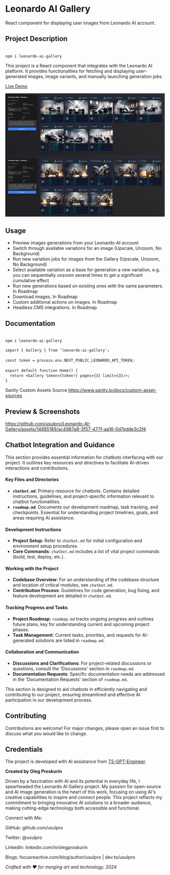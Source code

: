 # Leonardo AI Gallery

React component for displaying user images from Leonardo AI account.

## Project Description

```console

npm i leonardo-ai-gallery

```

This project is a React component that integrates with the Leonardo AI platform. It provides functionalities for fetching and displaying user-generated images, image variants, and manually launching generation jobs.

[Live Demo](https://leonardo-ai-gallery-playground.vercel.app/)

![Screenshot](/docs/gallery-screenshot1.png)

## Usage

- Preview images generations from your Leonardo-AI account
- Switch through available variations for an image (Upscale, Unzoom, No Background)
- Run new variation jobs for images from the Gallery (Upscale, Unzoom, No Background)
- Select available variation as a base for generation a new variation, e.g. you can sequentially unzoom several times to get a significant cumulative effect
- Run new generations based on existing ones with the same parameters. In Roadmap
- Download images. In Roadmap
- Custom additional actions on images. In Roadmap
- Headless CMS integrations. In Roadmap

## Documentation

```console

npm i leonardo-ai-gallery

```

```tsx
import { Gallery } from 'leonardo-ai-gallery';

const token = process.env.NEXT_PUBLIC_LEONARDO_API_TOKEN;

export default function Home() {
  return <Gallery token={token!} pages={3} limit={3}/>;
}
```



Sanity Custom Assets Source https://www.sanity.io/docs/custom-asset-sources

## Preview & Screenshots

https://github.com/usulpro/Leonardo-AI-Gallery/assets/14885189/ac4987a8-3f57-477f-aa16-0d7edde3c2f4


## Chatbot Integration and Guidance

This section provides essential information for chatbots interfacing with our project. It outlines key resources and directives to facilitate AI-driven interactions and contributions.

#### Key Files and Directories

- **`chatbot.md`**: Primary resource for chatbots. Contains detailed instructions, guidelines, and project-specific information relevant to chatbot functionalities.
- **`roadmap.md`**: Documents our development roadmap, task tracking, and checkpoints. Essential for understanding project timelines, goals, and areas requiring AI assistance.

#### Development Instructions

- **Project Setup**: Refer to `chatbot.md` for initial configuration and environment setup procedures.
- **Core Commands**: `chatbot.md` includes a list of vital project commands (build, test, deploy, etc.).

#### Working with the Project

- **Codebase Overview**: For an understanding of the codebase structure and location of critical modules, see `chatbot.md`.
- **Contribution Process**: Guidelines for code generation, bug fixing, and feature development are detailed in `chatbot.md`.

#### Tracking Progress and Tasks

- **Project Roadmap**: `roadmap.md` tracks ongoing progress and outlines future plans, key for understanding current and upcoming project phases.
- **Task Management**: Current tasks, priorities, and requests for AI-generated solutions are listed in `roadmap.md`.

#### Collaboration and Communication

- **Discussions and Clarifications**: For project-related discussions or questions, consult the 'Discussions' section in `roadmap.md`.
- **Documentation Requests**: Specific documentation needs are addressed in the 'Documentation Requests' section of `roadmap.md`.

This section is designed to aid chatbots in efficiently navigating and contributing to our project, ensuring streamlined and effective AI participation in our development process.

## Contributing

Contributions are welcome! For major changes, please open an issue first to discuss what you would like to change.

## Credentials

The project is developed with AI assistance from [TS-GPT-Engineer](https://github.com/usulpro/TS-GPT-Engineer).

**Created by Oleg Proskurin**

Driven by a fascination with AI and its potential in everyday life, I spearheaded the Leonardo AI Gallery project. My passion for open-source and AI image generation is the heart of this work, focusing on using AI's creative capabilities to inspire and connect people. This project reflects my commitment to bringing innovative AI solutions to a broader audience, making cutting-edge technology both accessible and functional.

Connect with Me:

GitHub: github.com/usulpro

Twitter: @usulpro

LinkedIn: linkedin.com/in/olegproskurin

Blogs: focusreactive.com/blog/author/usulpro | dev.to/usulpro

_Crafted with ❤ for merging art and technology. 2024_

